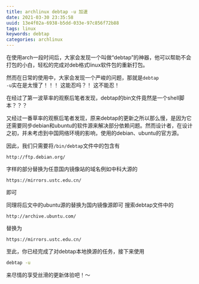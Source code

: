 ```yaml
---
title: archlinux debtap -u 加速
date: 2021-03-30 23:35:58
uuid: 13e4f02a-6938-b5dd-033e-97c856f72b88
tags: linux
keywords: debtap
categories: archlinux
---
```

在使用arch一段时间后，大家会发现一个叫做“debtap”的神器，他可以帮助不会打包的小白，轻松的完成对deb格式linux软件包的重新打包。

然而在日常的使用中，大家会发现一个严峻的问题，那就是<code>debtap -u</code>实在是太慢了！！！
这能忍吗？！
这不能忍！

在经过了第一波草率的观察后笔者发现，debtap的bin文件竟然是一个shell脚本？？？

又经过一番草率的观察后笔者发现，原来debtap的更新之所以那么慢，是因为它还需要同步debian和ubuntu的软件源来解决部分依赖问题。然而设计者，在设计之初，并未考虑到中国网络环境的影响，使用的debian、ubuntu的官方源。

因此，我们只需要将<code>/bin/debtap</code>文件中的包含有
```
http://ftp.debian.org/
```
字样的部分替换为任意国内镜像站的域名例如中科大源的
```
https://mirrors.ustc.edu.cn/
```
即可

同理将后文中的ubuntu源的替换为国内镜像源即可
搜索debtap文件中的
```
http://archive.ubuntu.com/
```
替换为
```
https://mirrors.ustc.edu.cn/
```
至此，你已经完成了对debtap本地换源的任务，接下来使用
```bash
debtap -u
```
来尽情的享受丝滑的更新体验吧！～
